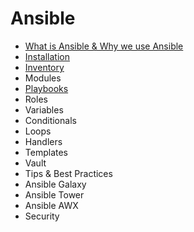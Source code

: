 # Ansible

- [What is Ansible & Why we use Ansible](What_is_Ansible_and_Why_we_use_Ansible.md)
- [Installation](Instalation.md)
- [Inventory](Inventory.md)
- Modules
- [Playbooks](Playbooks.md)
- Roles
- Variables
- Conditionals
- Loops
- Handlers
- Templates
- Vault
- Tips & Best Practices
- Ansible Galaxy
- Ansible Tower
- Ansible AWX
- Security
